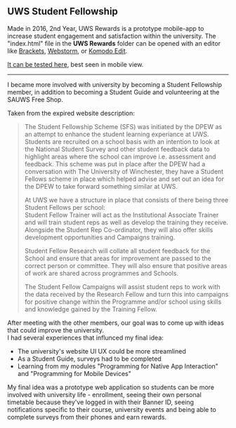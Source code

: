 ## UWS Student Fellowship

Made in 2016, 2nd Year, UWS Rewards is a prototype mobile-app to increase student engagement and satisfaction within the university. The "index.html" file in the __UWS Rewards__ folder can be opened with an editor like [Brackets](http://brackets.io/), [Webstorm](https://www.jetbrains.com/webstorm/), or [Komodo Edit](https://www.activestate.com/komodo-ide/downloads/edit).

[It can be tested here](https://yuchingho.neocities.org/UWS-Rewards-Prototype.html), best seen in mobile view.

---

I became more involved with university by becoming a Student Fellowship member, in addition to becoming a Student Guide and volunteering at the SAUWS Free Shop.

Taken from the expired website description:
>The Student Fellowship Scheme (SFS) was initiated by the DPEW as an attempt to enhance the student learning experiance at UWS. Students are recruited on a school basis with an intention to look at the National Student Survey and other student feedback data to highlight areas where the school can improve i.e. assessment and feedback. This scheme was put in place after the DPEW had a conversation with The University of Winchester, they have a Student Fellows scheme in place which helped advise and set out an idea for the DPEW to take forward something similar at UWS.
>
> At UWS we have a structure in place that consists of there being three Student Fellows per school:\
> Student Fellow Trainer will act as the Institutional Associate Trainer and will train student reps as well as develop the training they receive. Alongside the Student Rep Co-ordinator, they will also offer skills development opportunities and Campaigns training.
>
> Student Fellow Research will collate all student feedback for the School and ensure that areas for improvement are passed to the correct person or committee. They will also ensure that positive areas of work are shared across programmes and Schools.
>
> The Student Fellow Campaigns will assist student reps to work with the data received by the Research Fellow and turn this into campaigns for positive change within the Programme and/or school using skills and knowledge gained by the Training Fellow.

After meeting with the other members, our goal was to come up with ideas that could improve the university.\
I had several experiences that influnced my final idea:
- The university's website UI UX could be more streamlined
- As a Student Guide, surveys had to be completed
- Learning from my modules "Programming for Native App Interaction" and "Programming for Mobile Devices"

My final idea was a prototype web application so students can be more involved with university life - enrollment, seeing their own personal timetable because they've logged in with their Banner ID, seeing notifications specific to their course, university events and being able to complete surveys from their phones and earn rewards.